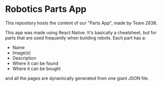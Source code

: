 # Robotics Parts App

This repository hosts the content of our "Parts App", made by Team 2638.

This app was made using React Native. It's basically a cheatsheet, but for parts that are used frequently when building robots.
Each part has a:

* Name
* Image(s)
* Description
* Where it can be found
* Where it can be bought

and all the pages are dynamically generated from one giant JSON file.

